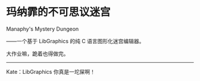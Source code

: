 # 玛纳霏的不可思议迷宫

Manaphy's Mystery Dungeon

——一个基于 LibGraphics 的纯 C 语言图形化迷宫编辑器。

大作业嘛，跪着也得做完。

---

Kate：LibGraphics 你真是一坨屎啊！
